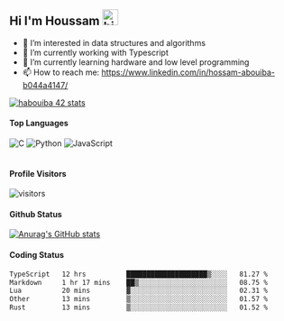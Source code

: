 ## Hi I'm Houssam <img src="https://user-images.githubusercontent.com/1303154/88677602-1635ba80-d120-11ea-84d8-d263ba5fc3c0.gif" width="28px" alt="hi">

- 👀 I’m interested in data structures and algorithms
- 🔭 I’m currently working with Typescript
- 🌱 I’m currently learning hardware and low level programming
- 📫 How to reach me: https://www.linkedin.com/in/hossam-abouiba-b044a4147/

[![habouiba 42 stats](https://badge.mediaplus.ma/greenbinary/habouiba)](https://github.com/oakoudad/badge42)

#### Top Languages

![C](https://img.shields.io/badge/c-%2300599C.svg?style=for-the-badge&logo=c&logoColor=white)
![Python](https://img.shields.io/badge/python-%2314354C.svg?style=for-the-badge&logo=python&logoColor=white)
![JavaScript](https://img.shields.io/badge/javascript-%23323330.svg?style=for-the-badge&logo=javascript&logoColor=%23F7DF1E)
<br />
<br />
#### Profile Visitors
![visitors](https://visitor-badge.glitch.me/badge?page_id=project-HOSSAM.project-HOSSAM)

#### Github Status
[![Anurag's GitHub stats](https://github-readme-stats.vercel.app/api?username=0xPride&theme=tokyonight)](https://github.com/anuraghazra/github-readme-stats)

#### Coding Status
<!--START_SECTION:waka-->

```txt
TypeScript   12 hrs          ████████████████████▒░░░░   81.27 %
Markdown     1 hr 17 mins    ██▒░░░░░░░░░░░░░░░░░░░░░░   08.75 %
Lua          20 mins         ▓░░░░░░░░░░░░░░░░░░░░░░░░   02.31 %
Other        13 mins         ▒░░░░░░░░░░░░░░░░░░░░░░░░   01.57 %
Rust         13 mins         ▒░░░░░░░░░░░░░░░░░░░░░░░░   01.52 %
```

<!--END_SECTION:waka-->

